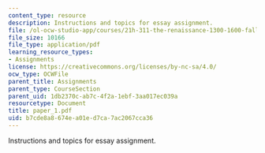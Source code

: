 ```yaml
---
content_type: resource
description: Instructions and topics for essay assignment.
file: /ol-ocw-studio-app/courses/21h-311-the-renaissance-1300-1600-fall-2004/b7cde8a8674ea01ed7ca7ac2067cca36_paper_1.pdf
file_size: 10166
file_type: application/pdf
learning_resource_types:
- Assignments
license: https://creativecommons.org/licenses/by-nc-sa/4.0/
ocw_type: OCWFile
parent_title: Assignments
parent_type: CourseSection
parent_uid: 1db2370c-ab7c-4f2a-1ebf-3aa017ec039a
resourcetype: Document
title: paper_1.pdf
uid: b7cde8a8-674e-a01e-d7ca-7ac2067cca36
---
```

Instructions and topics for essay assignment.